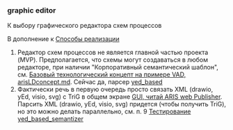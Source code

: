 ### graphic editor
К выбору графического редактора схем процессов

В дополнение к [Способы реализации](https://github.com/bpmbpm/SemanticBPM/tree/main/implementations#readme)

1. Редактор схем процессов не является главной частью проекта (MVP). Предполагается, что схемы могут создаваться в любом редакторе, при наличии "Корпоративный семантический шаблон", см. [Базовый технологический концепт на примере VAD, arisLDconcept.md](https://github.com/bpmbpm/doc/blob/main/Project/SemanticBPM/method/arisLDconcept.md). Cейчас да, парсер [yed_based](https://github.com/bpmbpm/SemanticBPM/blob/main/implementations/yed_based_semantizer/README.md)
2. Фактически речь в первую очередь просто связать XML (drawio, yEd, visio, svg) с TriG в общем экране [GUI, читай ARIS web Publisher](https://github.com/bpmbpm/doc/blob/main/Project/SemanticBPM/design/mainGUI.md). Парсить XML (drawio, yEd, visio, svg) придется (чтобы получить TriG), но это можно делать параллельно, см. п. 9 [Тестирование yed_based_semantizer](https://github.com/bpmbpm/SemanticBPM/wiki/%D0%97%D0%B0%D0%BC%D0%B5%D1%87%D0%B0%D0%BD%D0%B8%D1%8F-%D0%BA-%D1%82%D0%B5%D1%81%D1%82%D0%B8%D1%80%D0%BE%D0%B2%D0%B0%D0%BD%D0%B8%D1%8E)
